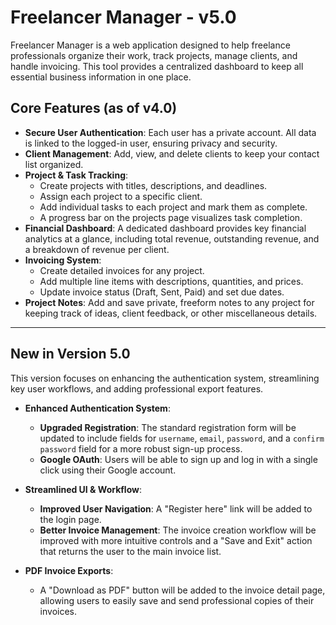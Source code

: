 # Freelancer Manager - v5.0

Freelancer Manager is a web application designed to help freelance professionals organize their work, track projects, manage clients, and handle invoicing. This tool provides a centralized dashboard to keep all essential business information in one place.

## Core Features (as of v4.0)

- **Secure User Authentication**: Each user has a private account. All data is linked to the logged-in user, ensuring privacy and security.
- **Client Management**: Add, view, and delete clients to keep your contact list organized.
- **Project & Task Tracking**:
  - Create projects with titles, descriptions, and deadlines.
  - Assign each project to a specific client.
  - Add individual tasks to each project and mark them as complete.
  - A progress bar on the projects page visualizes task completion.
- **Financial Dashboard**: A dedicated dashboard provides key financial analytics at a glance, including total revenue, outstanding revenue, and a breakdown of revenue per client.
- **Invoicing System**:
  - Create detailed invoices for any project.
  - Add multiple line items with descriptions, quantities, and prices.
  - Update invoice status (Draft, Sent, Paid) and set due dates.
- **Project Notes**: Add and save private, freeform notes to any project for keeping track of ideas, client feedback, or other miscellaneous details.

---

## **New in Version 5.0**

This version focuses on enhancing the authentication system, streamlining key user workflows, and adding professional export features.

- **Enhanced Authentication System**:

  - **Upgraded Registration**: The standard registration form will be updated to include fields for `username`, `email`, `password`, and a `confirm password` field for a more robust sign-up process.
  - **Google OAuth**: Users will be able to sign up and log in with a single click using their Google account.

- **Streamlined UI & Workflow**:

  - **Improved User Navigation**: A "Register here" link will be added to the login page.
  - **Better Invoice Management**: The invoice creation workflow will be improved with more intuitive controls and a "Save and Exit" action that returns the user to the main invoice list.

- **PDF Invoice Exports**:
  - A "Download as PDF" button will be added to the invoice detail page, allowing users to easily save and send professional copies of their invoices.
